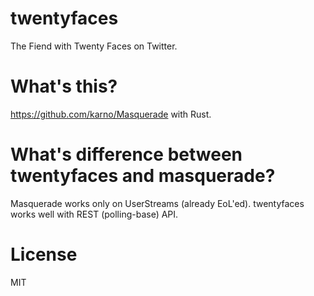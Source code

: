 # twentyfaces
The Fiend with Twenty Faces on Twitter.

# What's this?
https://github.com/karno/Masquerade with Rust.

# What's difference between twentyfaces and masquerade?
Masquerade works only on UserStreams (already EoL'ed). twentyfaces works well with REST (polling-base) API.

# License

MIT

